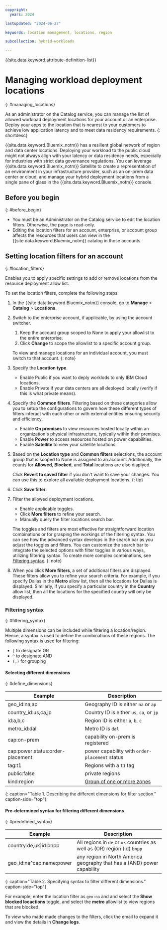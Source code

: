 ```yaml
---
copyright:
  years: 2024

lastupdated: "2024-06-27"

keywords: location management, locations, region

subcollection: hybrid-workloads

---
```


{{site.data.keyword.attribute-definition-list}}


# Managing workload deployment locations
{: #managing_locations}

As an administrator on the Catalog service, you can manage the list of allowed workload deployment locations for your account or an enterprise. Deploy your apps to the location that is nearest to your customers to achieve low application latency and to meet data residency requirements.
{: shortdesc}

{{site.data.keyword.Bluemix_notm}} has a resilient global network of region and data center locations. Deploying your workload to the public cloud might not always align with your latency or data residency needs, especially for industries with strict data governance regulations. You can leverage {{site.data.keyword.Bluemix_notm}} Satellite to create a representation of an environment in your infrastructure provider, such as an on-prem data center or cloud, and manage your hybrid deployment locations from a single pane of glass in the {{site.data.keyword.Bluemix_notm}} console.

## Before you begin
{: #before_begin}

- You must be an Administrator on the Catalog service to edit the location filters. Otherwise, the page is read-only.
- Editing the location filters for an account, enterprise, or account group affects the resources that users can view in the {{site.data.keyword.Bluemix_notm}} catalog in those accounts.

## Setting location filters for an account
{: #location_filters}

Enables you to apply specific settings to add or remove locations from the resource deployment allow list. 

To set the location filters, complete the following steps:

1. In the {{site.data.keyword.Bluemix_notm}} console, go to **Manage** > **Catalog** > **Locations**.
1. Switch to the enterprise account, if applicable, by using the account switcher.
   1. Keep the account group scoped to None to apply your allowlist to the entire enterprise.
   1. Click **Change** to scope the allowlist to a specific account group.

   To view and manage locations for an individual account, you must switch to that account.
   {: note}

1. Specify the **Location type**.
   - Enable Public if you want to deply worklods to only IBM Cloud locations.
   - Enable Private if your data centers are all deployed locally (verify if this is what private means).
1. Specify the **Common filters**. Filtering based on these categories allow you to setup the configurations to govern how these different types of filters interact with each other or with external entities ensuring security and efficiency.  
   - Enable **On premises** to view resources hosted locally within an organization's physical infrastructure, typically within their premises.
   - Enable **Power** to access resources hosted on power capabilities. 
   - Enable **Satellite** to view your satellite locations. 
1. Based on the **Location type** and **Common filters** selections, the account group that is scoped to None is assigned to an account. Additionally, the counts for **Allowed**, **Blocked**, and **Total** locations are also diaplyed.

   Click **Revert to saved filter** if you don't want to save your changes. You can use this to explore all available deployment locations.
   {: tip}

1. Click **Save filter**.

1. Filter the allowed deployment locations.
   * Enable applicable toggles.
   * Click **More filters** to refine your search.
   * Manually query the filter locations search bar.

   The toggles and filters are most effective for straightforward location combinations or for grasping the workings of the filtering syntax. You can see how the advanced syntax develops in the search bar as you adjust the toggles and filters. You can customize the search bar to integrate the selected options with filter toggles in various ways, utilizing filtering syntax. To create more complex combinations, see [Filtering syntax](/docs-draft/hybrid-workloads?topic=hybrid-workloads-managing_locations#filtering_syntax).
   {: note}

1. When you click **More filters**, a set of additional filters are displayed. These filters allow you to refine your search criteria. 
   For example, if you specify Dallas in the **Metro** allow list, then all the locations for Dallas is displayed. Similarly, if you specify a particular country in the **Country** allow list, then all the locations for the specified country will only be displayed.

### Filtering syntax
{: #filtering_syntax}

Multiple dimensions can be included while filtering a location/region. Hence, a syntax is used to define the combinations of these regions. The following syntax is used for filtering:
* `|` to designate OR
* `^` to designate AND
* `(,)` for grouping

#### Selecting different dimensions
{: #define_dimensions}

| Example                          | Description                                    |
|----------------------------------|------------------------------------------------|
| geo_id:na,ap                     | Geography ID is either `na` or `ap`            |
| country_id:us,ca,jp              | Country ID is either `us`, `ca`, or `jp`       |
| id:a,b,c                         | Region ID is either `a`, `b`, `c`              |
| metro_id:dal                     | Metro ID is `dal`                              |
| cap:on-prem                      | capability on-prem is registered               |
| cap:power.status:order-placement | power capability with `order-placement` status |
| tag:t1                           | Regions with a `t1` tag                        |
| public:false                     | private regions                                |
| kind:region                      | [Group of one or more zones](/docs/overview?topic=overview-locations#table-mzr)|
{: caption="Table 1. Describing the different dimensions for filter section." caption-side="top"}

#### Pre-determined syntax for filtering different dimensions
{: #predefined_syntax}


| Example                  | Description                                                             |
|--------------------------|-------------------------------------------------------------------------|
| country:de,uk\|id:bnpp    | All regions in `de` or `uk` countries as well as (OR) region (id) `bnpp`|
| geo_id:na^cap:name:power | any region in North America geography that has a (AND) power capability |
{: caption="Table 2. Specifying syntax to filter different dimensions." caption-side="top"}

For example, enter the location filter as `geo:na` and and select the **Show blocked locactions** toggle, and select the **metro** allowlist to view regions that are blocked.

To view who made made changes to the filters, click the email to expand it and view the details in **Change logs**.
